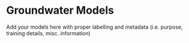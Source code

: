 # Groundwater Models
Add your models here with proper labelling and metadata (i.e. purpose, training details, misc. information)
